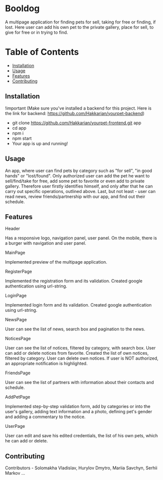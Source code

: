 # Booldog

A multipage application for finding pets for sell, taking for free or finding, if lost. Here user can add his own pet to the private gallery, place for sell, to give for free or in trying to find. 

# Table of Contents

- [Installation](#installation)
- [Usage](#usage)
- [Features](#features)
- [Contributing](#contributing)

## Installation

!important (Make sure you've installed a backend for this project. Here is the link for backend: https://github.com/Hakkarian/yourpet-backend)

- git clone https://github.com/Hakkarian/yourpet-frontend.git app
- cd app
- npm i
- npm start
- Your app is up and running!

## Usage

An app, where user can find pets by category such as "for sell", "in good hands" or "lost/found". Only authorized user can add the pet he want to sell/find/take for free, add some pet to favorite or even add to private gallery. Therefore user firstly identifies himself, and only after that he can carry out specific operations, outlined above. 
Last, but not least - user can read news, review friends/partnership with our app, and find out their schedule.

## Features

Header

Has a responsive logo, navigation panel, user panel. On the mobile, there is a burger with navigation and user panel. 

MainPage

Implemented preview of the multipage application.

RegisterPage

Implemented the registration form and its validation. Created google authentication using url-string.

LoginPage

Implemented login form and its validation. Created google authentication using url-string.

NewsPage

User can see the list of news, search box and pagination to the news.

NoticesPage

User can see the list of notices, filtered by category, with search box. User can add or delete notices from favorite. Created the list of own notices, filtered by category. User can delete own notices. If user is NOT authorized, an appropriate notification is highlighted.

FriendsPage

User can see the list of partners with information about their contacts and schedule.

AddPetPage

Implemented step-by-step validation form, add by categories or into the user's gallery, adding text information and a photo, defining pet's gender and adding a commentary to the notice.

UserPage

User can edit and save his edited credentials, the list of his own pets, which he can add or delete.

## Contributing

Contributors - Solomakha Vladislav, Hurylov Dmytro, Mariia Savchyn, Serhii Markov ...





